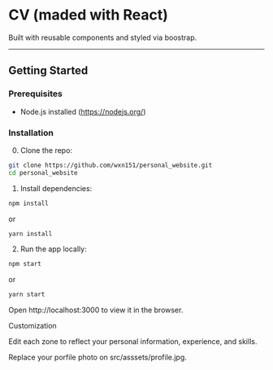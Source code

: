 # CV (maded with React)

Built with reusable components and styled via boostrap.

---

## Getting Started

### Prerequisites

- Node.js installed (https://nodejs.org/)  

### Installation

0. Clone the repo:  
```bash
git clone https://github.com/wxn151/personal_website.git
cd personal_website
```

1. Install dependencies:
```bash
npm install
```
or
```bash
yarn install
```

2. Run the app locally:
```bash
npm start
```
or
```bash
yarn start
```

Open http://localhost:3000 to view it in the browser.

Customization

Edit each zone to reflect your personal information, experience, and skills.

Replace your porfile photo on src/asssets/profile.jpg.